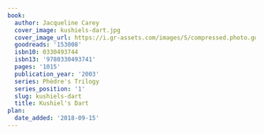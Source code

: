 ```yaml
---
book:
  author: Jacqueline Carey
  cover_image: kushiels-dart.jpg
  cover_image_url: https://i.gr-assets.com/images/S/compressed.photo.goodreads.com/books/1328168291l/153008._SX98_.jpg
  goodreads: '153008'
  isbn10: 0330493744
  isbn13: '9780330493741'
  pages: '1015'
  publication_year: '2003'
  series: Phèdre's Trilogy
  series_position: '1'
  slug: kushiels-dart
  title: Kushiel's Dart
plan:
  date_added: '2018-09-15'
---
```

